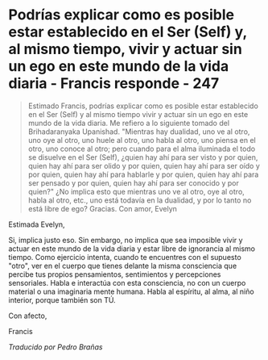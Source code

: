 # Podrías explicar como es posible estar establecido en el Ser (Self) y, al mismo tiempo, vivir y actuar sin un ego en este mundo de la vida diaria - Francis responde - 247

>Estimado Francis, podrías explicar como es posible estar establecido en el Ser (Self) y al mismo tiempo vivir y actuar sin un ego en este mundo de la vida diaria. Me refiero a lo siguiente tomado del Brihadaranyaka Upanishad. "Mientras hay dualidad, uno ve al otro, uno oye al otro, uno huele al otro, uno habla al otro, uno piensa en el otro, uno conoce al otro; pero cuando para el alma iluminada el todo se disuelve en el Ser (Self), ¿quien hay ahí para ser visto y por quien, quien hay ahí para ser olido y por quien, quien hay ahí para ser oído y por quien, quien hay ahí para hablarle y por quien, quien hay ahí para ser pensado y por quien, quien hay ahí para ser conocido y por quien?" ¿No implica esto que mientras uno ve al otro, oye al otro, habla al otro, etc., uno está todavía en la dualidad, y por lo tanto no está libre de ego? Gracias. Con amor, Evelyn

Estimada Evelyn,

Si, implica justo eso. Sin embargo, no implica que sea imposible vivir y actuar en este mundo de la vida diaria y estar libre de ignorancia al mismo tiempo. Como ejercicio intenta, cuando te encuentres con el supuesto "otro", ver en el cuerpo que tienes delante la misma consciencia que percibe tus propios pensamientos, sentimientos y percepciones sensoriales. Habla e interactúa con esta consciencia, no con un cuerpo material o una imaginaria mente humana. Habla al espíritu, al alma, al niño interior, porque también son TÚ.

Con afecto,

Francis

_Traducido por Pedro Brañas_

